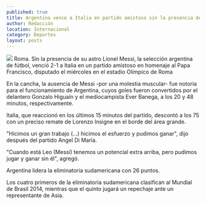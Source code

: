 ```yaml
---
published: true
title: Argentina vence a Italia en partido amistoso sin la presencia de Messi
author: Redacción
location: Internacional
category: Deportes
layout: posts
---
```


![](http://i.imgur.com/oGEKzAPm.jpg)
Roma. Sin la presencia de su astro Lionel Messi, la selección argentina de fútbol, venció 2-1 a Italia en un partido amistoso en homenaje al Papa Francisco, disputado el miércoles en el estadio Olímpico de Roma 

En la cancha, la ausencia de Messi -por una molestia muscular- fue notoria para el funcionamiento de Argentina, cuyos goles fueron convertidos por el delantero Gonzalo Higuaín y el mediocampista Ever Banega, a los 20 y 48 minutos, respectivamente.

Italia, que reaccionó en los últimos 15 minutos del partido, descontó a los 75 con un preciso remate de Lorenzo Insigne en el borde del área grande.

"Hicimos un gran trabajo (...) hicimos el esfuerzo y pudimos ganar", dijo después del partido Angel Di María.

"Cuando está Leo (Messi) tenemos un potencial extra arriba, pero pudimos jugar y ganar sin él", agregó.

Argentina lidera la eliminatoria sudamericana con 26 puntos.

Los cuatro primeros de la eliminatoria sudamericana clasifican al Mundial de Brasil 2014, mientras que el quinto jugará un repechaje ante un representante de Asia.
